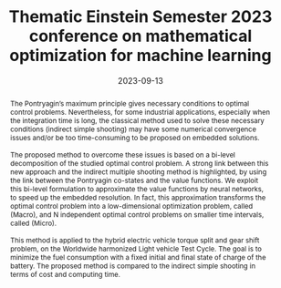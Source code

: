 ---
title: Thematic Einstein Semester 2023 conference on mathematical optimization for machine learning

event: Thematic Einstein Semester 2023 conference on mathematical optimization for machine learning
event_url: https://mathplus.de/topic-development-lab/tes-summer-2023/final-conference/

location: Berlin, Germany

summary: Bi-level optimal control method and its application to the hybrid electric vehicle torque split and gear shift problem
abstract: 'The Pontryagin’s maximum principle gives necessary conditions to optimal control problems. Nevertheless, for some industrial applications, especially when the integration time is long, the classical method used to solve these necessary conditions (indirect simple shooting) may have some numerical convergence issues and/or be too time-consuming to be proposed on embedded solutions. \

\

The proposed method to overcome these issues is based on a bi-level decomposition of the studied optimal control problem. A strong link between this new approach and the indirect multiple shooting method is highlighted, by using the link between the Pontryagin co-states and the value functions. We exploit this bi-level formulation to approximate the value functions by neural networks, to speed up the embedded resolution. In fact, this approximation transforms the optimal control problem into a low-dimensional optimization problem, called (Macro), and N independent optimal control problems on smaller time intervals, called (Micro). \

\

This method is applied to the hybrid electric vehicle torque split and gear shift problem, on the Worldwide harmonized Light vehicle Test Cycle. The goal is to minimize the fuel consumption with a fixed initial and final state of charge of the battery. The proposed method is compared to the indirect simple shooting in terms of cost and computing time.'

# Talk start and end times.
#   End time can optionally be hidden by prefixing the line with `#`.
date: '2023-09-13'
date_end: '2023-09-15'
all_day: true

# Schedule page publish date (NOT talk date).
publishDate: '2024-04-08'

authors: 
- Olivier Cots
- Rémy Dutto
- Olivier Flebus
- Sophie Jan
- Serge Laporte
- Mariano Sans


tags:
- Optimal control
- Bilevel optimal control
- Neural network
- Database generation
- Value function

# Is this a featured talk? (true/false)
featured: false
url_code: ''
url_pdf: uploads/2023_TES.pdf
url_slides: ''
url_video: ''
---